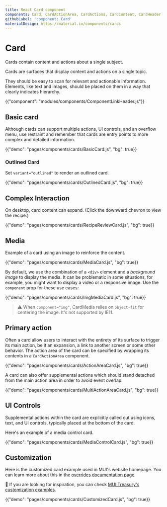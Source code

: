 ```yaml
---
title: React Card component
components: Card, CardActionArea, CardActions, CardContent, CardHeader, CardMedia, Collapse, Paper
githubLabel: 'component: Card'
materialDesign: https://material.io/components/cards
---
```


# Card

<p class="description">Cards contain content and actions about a single subject.</p>

Cards are surfaces that display content and actions on a single topic.

They should be easy to scan for relevant and actionable information. Elements, like text and images, should be placed on them in a way that clearly indicates hierarchy.

{{"component": "modules/components/ComponentLinkHeader.js"}}

## Basic card

Although cards can support multiple actions, UI controls, and an overflow menu, use restraint and remember that cards are entry points to more complex and detailed information.

{{"demo": "pages/components/cards/BasicCard.js", "bg": true}}

### Outlined Card

Set `variant="outlined"` to render an outlined card.

{{"demo": "pages/components/cards/OutlinedCard.js", "bg": true}}

## Complex Interaction

On desktop, card content can expand. (Click the downward chevron to view the recipe.)

{{"demo": "pages/components/cards/RecipeReviewCard.js", "bg": true}}

## Media

Example of a card using an image to reinforce the content.

{{"demo": "pages/components/cards/MediaCard.js", "bg": true}}

By default, we use the combination of a `<div>` element and a _background image_ to display the media. It can be problematic in some situations, for example, you might want to display a video or a responsive image. Use the `component` prop for these use cases:

{{"demo": "pages/components/cards/ImgMediaCard.js", "bg": true}}

> ⚠️ When `component="img"`, CardMedia relies on `object-fit` for centering the image. It's not supported by IE11.

## Primary action

Often a card allow users to interact with the entirety of its surface to trigger its main action, be it an expansion, a link to another screen or some other behavior. The action area of the card can be specified by wrapping its contents in a `CardActionArea` component.

{{"demo": "pages/components/cards/ActionAreaCard.js", "bg": true}}

A card can also offer supplemental actions which should stand detached from the main action area in order to avoid event overlap.

{{"demo": "pages/components/cards/MultiActionAreaCard.js", "bg": true}}

## UI Controls

Supplemental actions within the card are explicitly called out using icons, text, and UI controls, typically placed at the bottom of the card.

Here's an example of a media control card.

{{"demo": "pages/components/cards/MediaControlCard.js", "bg": true}}

## Customization

Here is the customized card example used in MUI's website homepage. You can learn more about this in the [overrides documentation page](/customization/how-to-customize/).

🎨 If you are looking for inspiration, you can check [MUI Treasury's customization examples](https://mui-treasury.com/components/card/).

{{"demo": "pages/components/cards/CustomizedCard.js", "bg": true}}
